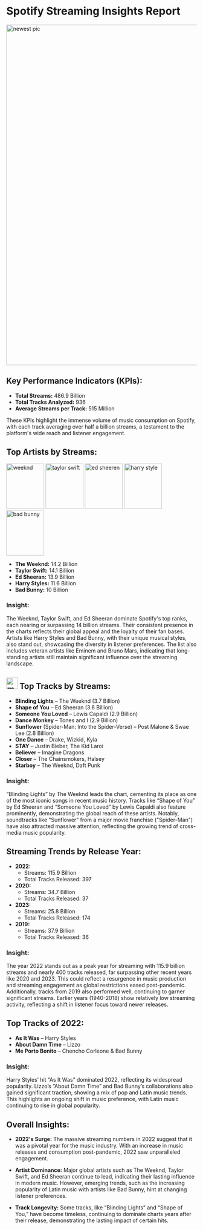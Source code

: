 
 
 # Spotify Streaming Insights Report

<img width="900" alt="newest pic" src="https://github.com/user-attachments/assets/1b06b3e8-50ec-4ab9-9989-bbee5e5e9f79">



## Key Performance Indicators (KPIs):
- **Total Streams:** 486.9 Billion
- **Total Tracks Analyzed:** 936
- **Average Streams per Track:** 515 Million

These KPIs highlight the immense volume of music consumption on Spotify, with each track averaging over half a billion streams, a testament to the platform's wide reach and listener engagement.

## Top Artists by Streams:
<img width="100" height="120" alt="weeknd" src="https://github.com/user-attachments/assets/8e4bf562-81ff-456b-9906-d555e8716cc1"> <img width="100" height="120" alt="taylor swift" src="https://github.com/user-attachments/assets/97d7b88c-4cd1-4775-9e15-5031e3c9c05b"> <img width="100" height="120" alt="ed sheeren" src="https://github.com/user-attachments/assets/091786d6-bca2-4037-981c-e6cf45afd26d"> <img width="100" height="120" alt="harry style" src="https://github.com/user-attachments/assets/e6f483d9-e912-4454-8900-006742b10b40"> <img width="100" height="120" alt="bad bunny" src="https://github.com/user-attachments/assets/44b9a227-2b44-48fd-80d6-15ded2272c09"> 
- **The Weeknd:** 14.2 Billion
- **Taylor Swift:** 14.1 Billion
- **Ed Sheeran:** 13.9 Billion
- **Harry Styles:** 11.6 Billion
- **Bad Bunny:** 10 Billion


### Insight:
The Weeknd, Taylor Swift, and Ed Sheeran dominate Spotify's top ranks, each nearing or surpassing 14 billion streams. Their consistent presence in the charts reflects their global appeal and the loyalty of their fan bases. Artists like Harry Styles and Bad Bunny, with their unique musical styles, also stand out, showcasing the diversity in listener preferences. The list also includes veteran artists like Eminem and Bruno Mars, indicating that long-standing artists still maintain significant influence over the streaming landscape.

##  <img width="30" height="30" alt="musical-note" src="https://github.com/user-attachments/assets/424c103b-6abb-405b-9d85-df9aa0c75334"> Top Tracks by Streams:
- **Blinding Lights** – The Weeknd (3.7 Billion)
- **Shape of You** – Ed Sheeran (3.6 Billion)
- **Someone You Loved** – Lewis Capaldi (2.9 Billion)
- **Dance Monkey** – Tones and I (2.9 Billion)
- **Sunflower** (Spider-Man: Into the Spider-Verse) – Post Malone & Swae Lee (2.8 Billion)
- **One Dance** – Drake, Wizkid, Kyla
- **STAY** – Justin Bieber, The Kid Laroi
- **Believer** – Imagine Dragons
- **Closer** – The Chainsmokers, Halsey
- **Starboy** – The Weeknd, Daft Punk

### Insight:
“Blinding Lights” by The Weeknd leads the chart, cementing its place as one of the most iconic songs in recent music history. Tracks like “Shape of You” by Ed Sheeran and “Someone You Loved” by Lewis Capaldi also feature prominently, demonstrating the global reach of these artists. Notably, soundtracks like “Sunflower” from a major movie franchise ("Spider-Man") have also attracted massive attention, reflecting the growing trend of cross-media music popularity.

## Streaming Trends by Release Year:
- **2022:**
  - Streams: 115.9 Billion
  - Total Tracks Released: 397
- **2020:**
  - Streams: 34.7 Billion
  - Total Tracks Released: 37
- **2023:**
  - Streams: 25.8 Billion
  - Total Tracks Released: 174
- **2019:**
  - Streams: 37.9 Billion
  - Total Tracks Released: 36

### Insight:
The year 2022 stands out as a peak year for streaming with 115.9 billion streams and nearly 400 tracks released, far surpassing other recent years like 2020 and 2023. This could reflect a resurgence in music production and streaming engagement as global restrictions eased post-pandemic. Additionally, tracks from 2019 also performed well, continuing to garner significant streams. Earlier years (1940-2018) show relatively low streaming activity, reflecting a shift in listener focus toward newer releases.

## Top Tracks of 2022:
- **As It Was** – Harry Styles
- **About Damn Time** – Lizzo
- **Me Porto Bonito** – Chencho Corleone & Bad Bunny

### Insight:
Harry Styles’ hit “As It Was” dominated 2022, reflecting its widespread popularity. Lizzo’s “About Damn Time” and Bad Bunny’s collaborations also gained significant traction, showing a mix of pop and Latin music trends. This highlights an ongoing shift in music preference, with Latin music continuing to rise in global popularity.

## Overall Insights:
- **2022's Surge:** The massive streaming numbers in 2022 suggest that it was a pivotal year for the music industry. With an increase in music releases and consumption post-pandemic, 2022 saw unparalleled engagement.

- **Artist Dominance:** Major global artists such as The Weeknd, Taylor Swift, and Ed Sheeran continue to lead, indicating their lasting influence in modern music. However, emerging trends, such as the increasing popularity of Latin music with artists like Bad Bunny, hint at changing listener preferences.

- **Track Longevity:** Some tracks, like “Blinding Lights” and “Shape of You,” have become timeless, continuing to dominate charts years after their release, demonstrating the lasting impact of certain hits.
